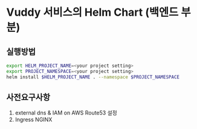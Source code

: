 # Vuddy 서비스의 Helm Chart (백엔드 부분)
## 실행방법
```sh
export HELM_PROJECT_NAME=<your project setting>
export PROJECT_NAMESPACE=<your project setting>
helm install $HELM_PROJECT_NAME . --namespace $PROJECT_NAMESPACE
```
## 사전요구사항
1. external dns & IAM on AWS Route53 설정
2. Ingress NGINX